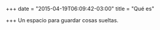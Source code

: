 +++
date = "2015-04-19T06:09:42-03:00"
title = "Qué es"

+++
Un espacio para guardar cosas sueltas.
